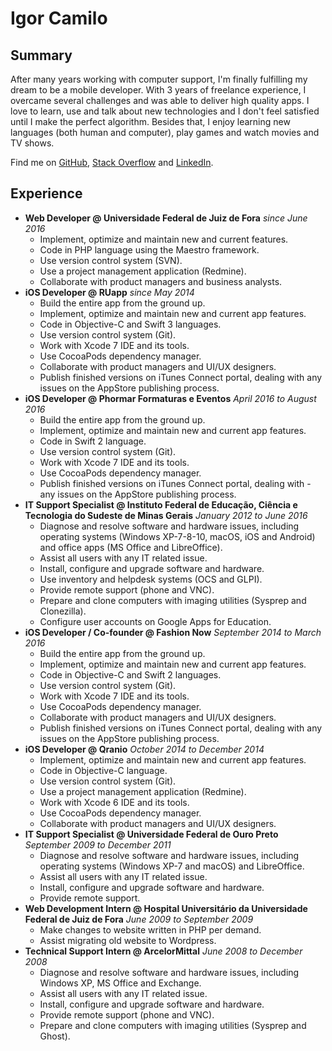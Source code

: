 ---
---

# Igor Camilo

## Summary

After many years working with computer support, I'm finally fulfilling my dream to be a mobile developer. With 3 years of freelance experience, I overcame several challenges and was able to deliver high quality apps. I love to learn, use and talk about new technologies and I don't feel satisfied until I make the perfect algorithm. Besides that, I enjoy learning new languages (both human and computer), play games and watch movies and TV shows.

Find me on [GitHub](https://github.com/obitow), [Stack Overflow](https://stackoverflow.com/users/2366885) and [LinkedIn](https://linkedin.com/in/igorcamilo).

## Experience

- **Web Developer @ Universidade Federal de Juiz de Fora** *since June 2016*
  - Implement, optimize and maintain new and current features.
  - Code in PHP language using the Maestro framework.
  - Use version control system (SVN).
  - Use a project management application (Redmine).
  - Collaborate with product managers and business analysts.
- **iOS Developer @ RUapp** *since May 2014*
  - Build the entire app from the ground up.
  - Implement, optimize and maintain new and current app features.
  - Code in Objective-C and Swift 3 languages.
  - Use version control system (Git).
  - Work with Xcode 7 IDE and its tools.
  - Use CocoaPods dependency manager.
  - Collaborate with product managers and UI/UX designers.
  - Publish finished versions on iTunes Connect portal, dealing with any issues on the AppStore publishing process.
- **iOS Developer @ Phormar Formaturas e Eventos** *April 2016 to August 2016*
  - Build the entire app from the ground up.
  - Implement, optimize and maintain new and current app features.
  - Code in Swift 2 language.
  - Use version control system (Git).
  - Work with Xcode 7 IDE and its tools.
  - Use CocoaPods dependency manager.
  - Publish finished versions on iTunes Connect portal, dealing with - any issues on the AppStore publishing process.
- **IT Support Specialist @ Instituto Federal de Educação, Ciência e Tecnologia do Sudeste de Minas Gerais** *January 2012 to June 2016*
  - Diagnose and resolve software and hardware issues, including operating systems (Windows XP-7-8-10, macOS, iOS and Android) and office apps (MS Office and LibreOffice).
  - Assist all users with any IT related issue.
  - Install, configure and upgrade software and hardware.
  - Use inventory and helpdesk systems (OCS and GLPI).
  - Provide remote support (phone and VNC).
  - Prepare and clone computers with imaging utilities (Sysprep and Clonezilla).
  - Configure user accounts on Google Apps for Education.
- **iOS Developer / Co-founder @ Fashion Now** *September 2014 to March 2016*
  - Build the entire app from the ground up.
  - Implement, optimize and maintain new and current app features.
  - Code in Objective-C and Swift 2 languages.
  - Use version control system (Git).
  - Work with Xcode 7 IDE and its tools.
  - Use CocoaPods dependency manager.
  - Collaborate with product managers and UI/UX designers.
  - Publish finished versions on iTunes Connect portal, dealing with any issues on the AppStore publishing process.
- **iOS Developer @ Qranio** *October 2014 to December 2014*
  - Implement, optimize and maintain new and current app features.
  - Code in Objective-C language.
  - Use version control system (Git).
  - Use a project management application (Redmine).
  - Work with Xcode 6 IDE and its tools.
  - Use CocoaPods dependency manager.
  - Collaborate with product managers and UI/UX designers.
- **IT Support Specialist @ Universidade Federal de Ouro Preto** *September 2009 to December 2011*
  - Diagnose and resolve software and hardware issues, including operating systems (Windows XP-7 and macOS) and LibreOffice.
  - Assist all users with any IT related issue.
  - Install, configure and upgrade software and hardware.
  - Provide remote support.
- **Web Development Intern @ Hospital Universitário da Universidade Federal de Juiz de Fora** *June 2009 to September 2009*
  - Make changes to website written in PHP per demand.
  - Assist migrating old website to Wordpress.
- **Technical Support Intern @ ArcelorMittal** *June 2008 to December 2008*
  - Diagnose and resolve software and hardware issues, including Windows XP, MS Office and Exchange.
  - Assist all users with any IT related issue.
  - Install, configure and upgrade software and hardware.
  - Provide remote support (phone and VNC).
  - Prepare and clone computers with imaging utilities (Sysprep and Ghost).
